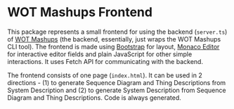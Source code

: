 # WOT Mashups Frontend

This package represents a small frontend for using the backend (`server.ts`) of [WOT Mashups](https://github.com/tum-esi/wot-system-description) (the backend, essentially, just wraps the WOT Mashups CLI tool).
The frontend is made using [Bootstrap](https://getbootstrap.com/) for layout, [Monaco Editor](https://github.com/microsoft/monaco-editor) for interactive editor fields and plain JavaScript for other simple interactions. It uses Fetch API for communicating with the backend.

The frontend consists of one page (`index.html`).
It can be used in 2 directions - (1) to generate Sequence Diagram and Thing Descriptions from System Description and (2) to generate System Description from Sequence Diagram and Thing Descriptions.
Code is always generated.
